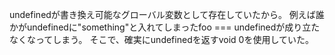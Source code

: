 undefinedが書き換え可能なグローバル変数として存在していたから。
例えば誰かがundefinedに"something"と入れてしまったfoo === undefinedが成り立たなくなってしまう。
そこで、確実にundefinedを返すvoid 0を使用していた。